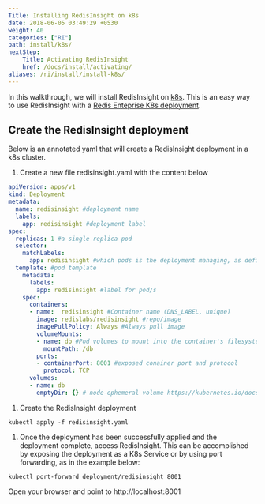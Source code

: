 ```yaml
---
Title: Installing RedisInsight on k8s
date: 2018-06-05 03:49:29 +0530
weight: 40
categories: ["RI"]
path: install/k8s/
nextStep:
    Title: Activating RedisInsight
    href: /docs/install/activating/
aliases: /ri/install/install-k8s/
---
```

In this walkthrough, we will install RedisInsight on [k8s](https://kubernetes.io/). 
This is an easy way to use RedisInsight with a [Redis Enteprise K8s deployment](https://github.com/RedisLabs/redis-enterprise-k8s-docs).

## Create the RedisInsight deployment

Below is an annotated yaml that will create a RedisInsight deployment in a k8s cluster.

1. Create a new file redisinsight.yaml with the content below

```yaml
apiVersion: apps/v1
kind: Deployment
metadata:
  name: redisinsight #deployment name
  labels:
    app: redisinsight #deployment label
spec:
  replicas: 1 #a single replica pod
  selector:
    matchLabels:
      app: redisinsight #which pods is the deployment managing, as defined by the pod template
  template: #pod template
    metadata:
      labels:
        app: redisinsight #label for pod/s
    spec:
      containers:
      - name:  redisinsight #Container name (DNS_LABEL, unique)
        image: redislabs/redisinsight #repo/image
        imagePullPolicy: Always #Always pull image
        volumeMounts:
        - name: db #Pod volumes to mount into the container's filesystem. Cannot be updated.
          mountPath: /db
        ports:
        - containerPort: 8001 #exposed conainer port and protocol
          protocol: TCP
      volumes:
      - name: db
        emptyDir: {} # node-ephemeral volume https://kubernetes.io/docs/concepts/storage/volumes/#emptydir
```

1. Create the RedisInsight deployment

```src
kubectl apply -f redisinsight.yaml
```

1. Once the deployment has been successfully applied and the deployment complete, access RedisInsight. This can be accomplished by exposing the deployment as a K8s Service or by using port forwarding, as in the example below:

```src
kubectl port-forward deployment/redisinsight 8001
```

Open your browser and point to http://localhost:8001
